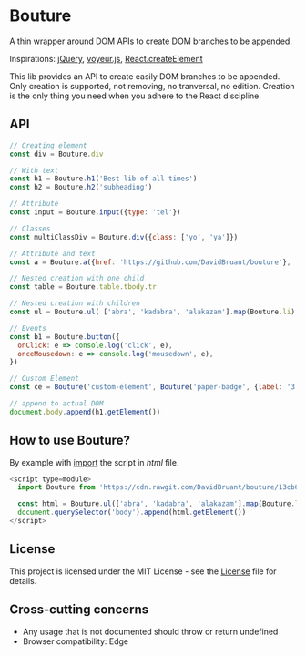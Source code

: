 # Bouture

A thin wrapper around DOM APIs to create DOM branches to be appended.

Inspirations: [jQuery](https://api.jquery.com/), [voyeur.js](http://adriancooney.ie/voyeur.js/), [React.createElement](https://reactjs.org/docs/react-api.html#createelement)

This lib provides an API to create easily DOM branches to be appended. Only creation is supported, not removing, no tranversal, no edition. Creation is the only thing you need when you adhere to the React discipline.

## API

````js
// Creating element
const div = Bouture.div

// With text
const h1 = Bouture.h1('Best lib of all times')
const h2 = Bouture.h2('subheading')

// Attribute
const input = Bouture.input({type: 'tel'})

// Classes
const multiClassDiv = Bouture.div({class: ['yo', 'ya']})

// Attribute and text
const a = Bouture.a({href: 'https://github.com/DavidBruant/bouture'}, 'bouture.js');

// Nested creation with one child
const table = Bouture.table.tbody.tr

// Nested creation with children
const ul = Bouture.ul( ['abra', 'kadabra', 'alakazam'].map(Bouture.li) )

// Events
const b1 = Bouture.button({
  onClick: e => console.log('click', e),
  onceMousedown: e => console.log('mousedown', e),
})

// Custom Element
const ce = Bouture('custom-element', Bouture('paper-badge', {label: '3'}))

// append to actual DOM
document.body.append(h1.getElement())
````

## How to use Bouture?

By example with [import](https://developer.mozilla.org/en-US/docs/Web/JavaScript/Reference/Statements/import) the script in *html* file.

````js
<script type=module>
  import Bouture from 'https://cdn.rawgit.com/DavidBruant/bouture/13cb6c68/bouture.js'

  const html = Bouture.ul(['abra', 'kadabra', 'alakazam'].map(Bouture.li))
  document.querySelector('body').append(html.getElement())
</script>
````

## License

This project is licensed under the MIT License - see the [License](./LICENSE) file for details.

## Cross-cutting concerns

- Any usage that is not documented should throw or return undefined
- Browser compatibility: Edge


